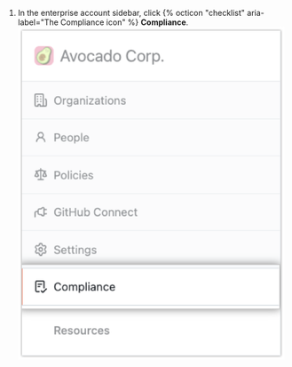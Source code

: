 1. In the enterprise account sidebar, click {% octicon "checklist" aria-label="The Compliance icon" %} **Compliance**. ![Compliance tab in the enterprise account sidebar](/assets/images/help/business-accounts/enterprise-accounts-compliance-tab.png)